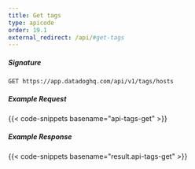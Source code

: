 ```yaml
---
title: Get tags
type: apicode
order: 19.1
external_redirect: /api/#get-tags
---
```


##### Signature
`GET https://app.datadoghq.com/api/v1/tags/hosts`
##### Example Request
{{< code-snippets basename="api-tags-get" >}}
##### Example Response
{{< code-snippets basename="result.api-tags-get" >}}